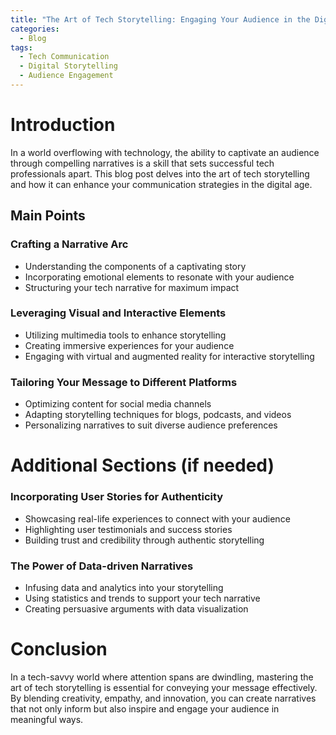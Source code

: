 ```yaml
---
title: "The Art of Tech Storytelling: Engaging Your Audience in the Digital Age"
categories:
  - Blog
tags:
  - Tech Communication
  - Digital Storytelling
  - Audience Engagement
---
```


# Introduction
In a world overflowing with technology, the ability to captivate an audience through compelling narratives is a skill that sets successful tech professionals apart. This blog post delves into the art of tech storytelling and how it can enhance your communication strategies in the digital age.

## Main Points
### Crafting a Narrative Arc
- Understanding the components of a captivating story
- Incorporating emotional elements to resonate with your audience
- Structuring your tech narrative for maximum impact

### Leveraging Visual and Interactive Elements
- Utilizing multimedia tools to enhance storytelling
- Creating immersive experiences for your audience
- Engaging with virtual and augmented reality for interactive storytelling

### Tailoring Your Message to Different Platforms
- Optimizing content for social media channels
- Adapting storytelling techniques for blogs, podcasts, and videos
- Personalizing narratives to suit diverse audience preferences

# Additional Sections (if needed)
### Incorporating User Stories for Authenticity
- Showcasing real-life experiences to connect with your audience
- Highlighting user testimonials and success stories
- Building trust and credibility through authentic storytelling

### The Power of Data-driven Narratives
- Infusing data and analytics into your storytelling
- Using statistics and trends to support your tech narrative
- Creating persuasive arguments with data visualization

# Conclusion
In a tech-savvy world where attention spans are dwindling, mastering the art of tech storytelling is essential for conveying your message effectively. By blending creativity, empathy, and innovation, you can create narratives that not only inform but also inspire and engage your audience in meaningful ways.